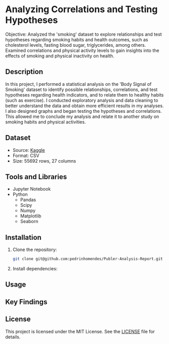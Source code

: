 # Analyzing Correlations and Testing Hypotheses

Objective: Analyzed the 'smoking' dataset to explore relationships and test hypotheses regarding smoking habits and health outcomes, such as cholesterol levels, fasting blood sugar,  triglycerides, among others. Examined correlations and physical activity levels to gain insights into the effects of smoking and physical inactivity on health.


## Description

In this project, I performed a statistical analysis on the 'Body Signal of Smoking' dataset to identify possible relationships, correlations, and test hypotheses regarding health indicators, and to relate them to healthy habits (such as exercise). I conducted exploratory analysis and data cleaning to better understand the data and obtain more efficient results in my analyses. I also designed graphs and began testing the hypotheses and correlations. This allowed me to conclude my analysis and relate it to another study on smoking habits and physical activities.

## Dataset

- Source: [Kaggle](smoking.csv)
- Format: CSV
- Size: 55692 rows, 27 columns

## Tools and Libraries
- Jupyter Notebook
- Python
  - Pandas
  - Scipy
  - Numpy
  - Matplotlib
  - Seaborn
    
## Installation
1. Clone the repository:
   ```bash
   git clone git@github.com:pedrinhomendes/Publer-Analysis-Report.git

2. Install dependencies:

## Usage

## Key Findings 

## License
This project is licensed under the MIT License. See the [LICENSE]() file for details.
   

















